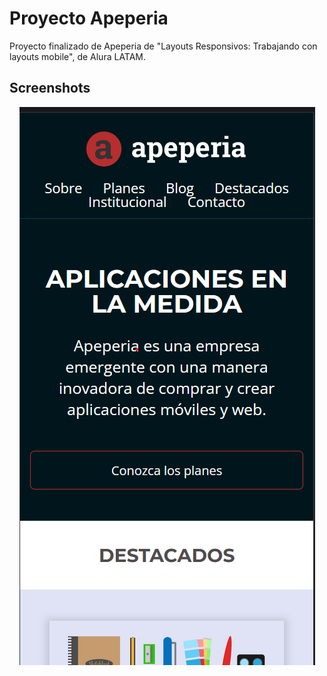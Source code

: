 # Proyecto Apeperia

Proyecto finalizado de Apeperia de "Layouts Responsivos: Trabajando con layouts mobile", de Alura LATAM.

## Screenshots

<div align="center">

![Logo](https://raw.githubusercontent.com/DanielQuilcue/Apeperia-Layouts/main/img/Final.png)

</div>
